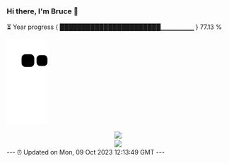 ### Hi there, I'm Bruce 👋
⏳ Year progress { ███████████████████████▁▁▁▁▁▁▁ } 77.13 %

![](https://raw.githubusercontent.com/Swiftie13st/Swiftie13st/main/assets/github-contribution-grid-snake.svg)


<div align="center"> <img src="https://metrics.lecoq.io/Swiftie13st?template=classic&config.timezone=Asia%2FShanghai"> </div>

<div align="center"> <img src="https://github-readme-streak-stats.herokuapp.com/?user=Swiftie13st" /> </div>
---
⏰ Updated on Mon, 09 Oct 2023 12:13:49 GMT
---

